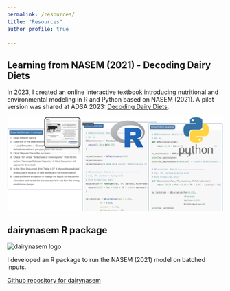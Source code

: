 ```yaml
---
permalink: /resources/
title: "Resources"
author_profile: true

---
```


Learning from NASEM (2021) - Decoding Dairy Diets 
-----
In 2023, I created an  online interactive  textbook  introducing  nutritional  and  environmental  modeling  in  R  and  Python based  on  NASEM  (2021).   A  pilot  version  was  shared  at  ADSA 2023:  [Decoding Dairy Diets](https://merickson3.github.io/NASEM_pilot/).  

[![Decoding Dairy Diets](DecodingDairyDietsexample.png)](https://merickson3.github.io/NASEM_pilot/index.html#intended-audience)

dairynasem R package
-----
![dairynasem logo](dairynasem_logo.png)

I developed an R package to run the NASEM (2021) model on batched inputs. 

[Github repository for dairynasem](https://github.com/merickson3/dairynasem/tree/main)



